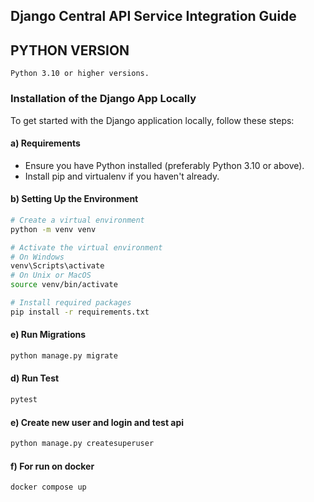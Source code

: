 
## Django Central API Service Integration Guide

## PYTHON VERSION
    Python 3.10 or higher versions.

### Installation of the Django App Locally

To get started with the Django application locally, follow these steps:

#### a) Requirements

- Ensure you have Python installed (preferably Python 3.10 or above).
- Install pip and virtualenv if you haven't already.

#### b) Setting Up the Environment

```bash
# Create a virtual environment
python -m venv venv

# Activate the virtual environment
# On Windows
venv\Scripts\activate
# On Unix or MacOS
source venv/bin/activate

# Install required packages
pip install -r requirements.txt
```



#### e) Run Migrations

```bash
python manage.py migrate
```

#### d) Run Test

```bash
pytest
```
#### e) Create new user and login and test api

```bash
python manage.py createsuperuser
```

#### f) For run on docker

    docker compose up
